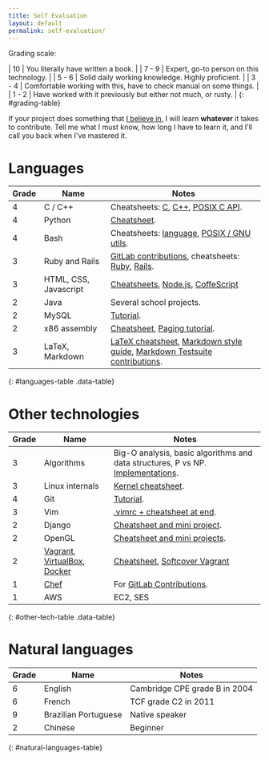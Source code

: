 ```yaml
---
title: Self Evaluation
layout: default
permalink: self-evaluation/
---
```


<ul data-toc></ul>

Grading scale:

| 10    | You literally have written a book.                                  |
| 7 - 9 | Expert, go-to person on this technology.                            |
| 5 - 6 | Solid daily working knowledge. Highly proficient.                   |
| 3 - 4 | Comfortable working with this, have to check manual on some things. |
| 1 - 2 | Have worked with it previously but either not much, or rusty.       |
{: #grading-table}

If your project does something that [I believe in](/interests), I will learn **whatever** it takes to contribute. Tell me what I must know, how long I have to learn it, and I'll call you back when I've mastered it.

# Languages

| Grade | Name                  | Notes                                                                                                                                                                                                                                 |
| ----- | --------------------- | ------------------------------------------------------------------------------------------------------------------------------------------------------------------------------------------------------------------------------------- |
| 4     | C / C++               | Cheatsheets: [C](https://github.com/cirosantilli/cpp-cheat/blob/master/c.c), [C++](https://github.com/cirosantilli/cpp-cheat/blob/master/cpp.cpp), [POSIX C API](https://github.com/cirosantilli/cpp-cheat/blob/master/posix/main.c). |
| 4     | Python                | [Cheatsheet](https://github.com/cirosantilli/python-cheat).                                                                                                                                                                           |
| 4     | Bash                  | Cheatsheets: [language](https://github.com/cirosantilli/bash-cheat), [POSIX / GNU utils](https://github.com/cirosantilli/linux-cheat/blob/master/utils.sh).                                                                           |
| 3     | Ruby and Rails        | [GitLab contributions](/contrib), cheatsheets: [Ruby](https://github.com/cirosantilli/ruby-cheat), [Rails](https://github.com/cirosantilli/rails-cheat).                                                                              |
| 3     | HTML, CSS, Javascript | [Cheatsheets](https://github.com/cirosantilli/web), [Node.js](https://github.com/cirosantilli/nodejs-cheat), [CoffeScript](https://github.com/cirosantilli/nodejs-cheat/tree/master/coffee)                                           |
| 2     | Java                  | Several school projects.                                                                                                                                                                                                              |
| 2     | MySQL                 | [Tutorial](/db/mysql).                                                                                                                                                                                                                |
| 2     | x86 assembly          | [Cheatsheet](https://github.com/cirosantilli/assembler/blob/master/nasm/cheat/main.asm), [Paging tutorial](/x86-paging).                                                                                                              |
| 3     | LaTeX, Markdown       | [LaTeX cheatsheet](https://github.com/cirosantilli/latex-cheat), [Markdown style guide](/markdown-styleguide), [Markdown Testsuite contributions](https://github.com/karlcow/markdown-testsuite/graphs/contributors).                 |
{: #languages-table .data-table}

# Other technologies

| Grade | Name                                                                                                                          | Notes                                                                                                                                      |
| ----- | ----------------------------------------------------------------------------------------------------------------------------- | ------------------------------------------------------------------------------------------------------------------------------------------ |
| 3     | Algorithms                                                                                                                    | Big-O analysis, basic algorithms and data structures, P vs NP. [Implementations](https://github.com/cirosantilli/algorithms).              |
| 3     | Linux internals                                                                                                               | [Kernel cheatsheet](https://github.com/cirosantilli/linux-cheat/blob/master/kernel/main.c).                                                      |
| 4     | Git                                                                                                                           | [Tutorial](/git-tutorial).                                                                                                                 |
| 3     | Vim                                                                                                                           | [.vimrc + cheatsheet at end](https://github.com/cirosantilli/dotfiles/blob/master/files/.vimrc).                                           |
| 2     | Django                                                                                                                        | [Cheatsheet and mini project](https://github.com/cirosantilli/django-cheat).                                                               |
| 2     | OpenGL                                                                                                                        | [Cheatsheet and mini projects](https://github.com/cirosantilli/cpp-cheat/tree/master/opengl).                                                    |
| 2     | [Vagrant](http://www.vagrantup.com/), [VirtualBox](https://www.virtualbox.org/), [Docker](https://github.com/dotcloud/docker) | [Cheatsheet](https://github.com/cirosantilli/linux-cheat/tree/master/vm), [Softcover Vagrant](https://github.com/cirosantilli/softcover_vagrant) |
| 1     | [Chef](http://www.getchef.com/chef/)                                                                                          | For [GitLab Contributions](/contrib).                                                                                                      |
| 1     | AWS                                                                                                                           | EC2, SES                                                                                                                                   |
{: #other-tech-table .data-table}

# Natural languages

| Grade | Name                 | Notes                         |
| ----- | -------------------- | ----------------------------- |
| 6     | English              | Cambridge CPE grade B in 2004 |
| 6     | French               | TCF grade C2 in 2011          |
| 9     | Brazilian Portuguese | Native speaker                |
| 2     | Chinese              | Beginner                      |
{: #natural-languages-table}
